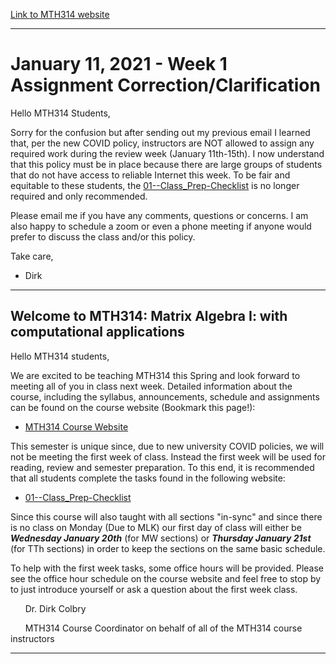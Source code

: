 [Link to MTH314 website](http://cmse.msu.edu/mth314/)

----

# January 11, 2021 - Week 1 Assignment Correction/Clarification

Hello MTH314 Students,

Sorry for the confusion but after sending out my previous email I learned that, per the new COVID policy, instructors are NOT allowed to assign any required work during the review week (January 11th-15th). I now understand that this policy must be in place because there are large groups of students that do not have access to reliable Internet this week.  To be fair and equitable to these students, the [01--Class_Prep-Checklist](https://msu-cmse-courses.github.io/mth314-s21-student/assignments//01-Class_Prep_Checklist) is no longer required and only recommended.  

Please email me if you have any comments, questions or concerns.  I am also happy to schedule a zoom or even a phone meeting if anyone would prefer to discuss the class and/or this policy.

Take care,

- Dirk 


----

## Welcome to MTH314: Matrix Algebra I: with computational applications


Hello MTH314 students,

We are excited to be teaching MTH314 this Spring and look forward to meeting all of you in class next week. Detailed information about the course, including the syllabus, announcements, schedule and assignments can be found on the course website (Bookmark this page!):

- [MTH314 Course Website](http://cmse.msu.edu/mth314)

This semester is unique since, due to new university COVID policies, we will not be meeting the first week of class. Instead the first week will be used for reading, review and semester preparation.  To this end, it is recommended that all students complete the tasks found in the following website:

- [01--Class_Prep-Checklist](https://msu-cmse-courses.github.io/mth314-s21-student/assignments//01-Class_Prep_Checklist)

Since this course will also taught with all sections "in-sync" and since there is no class on Monday (Due to MLK) our first day of class will either be **_Wednesday January 20th_** (for MW sections) or **_Thursday January 21st_** (for TTh sections) in order to keep the sections on the same basic schedule.

To help with the first week tasks, some office hours will be provided.  Please see the office hour schedule on the course website and feel free to stop by to just introduce yourself or ask a question about the first week class. 


&nbsp;&nbsp;&nbsp;&nbsp;&nbsp;&nbsp;Dr. Dirk Colbry 

&nbsp;&nbsp;&nbsp;&nbsp;&nbsp;&nbsp;MTH314 Course Coordinator on behalf of all of the MTH314 course instructors


-----
